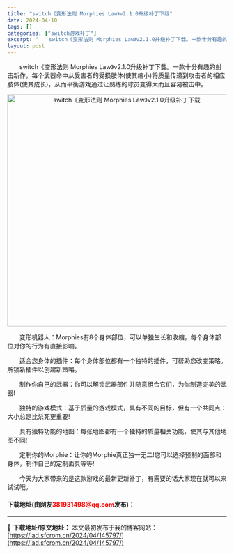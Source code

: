 ```yaml
---
title: "switch《变形法则 Morphies Law》v2.1.0升级补丁下载"
date: 2024-04-10
tags: []
categories: ["switch游戏补丁"]
excerpt: "　　switch《变形法则 Morphies Law》v2.1.0升级补丁下载。一款十分有趣的射击新作，每个武器命中从受害者的受损肢体(使其缩小)将质量传递到攻击者的相应肢体(使其成长)，从而平衡游戏通过让熟练的球员变得大而且容易被击中。 　　变形机器人：Morphies有8个身体部位，可以单独生长&hellip;"
layout: post
---
```


 <p>　　switch《变形法则 Morphies Law》v2.1.0升级补丁下载。一款十分有趣的射击新作，每个武器命中从受害者的受损肢体(使其缩小)将质量传递到攻击者的相应肢体(使其成长)，从而平衡游戏通过让熟练的球员变得大而且容易被击中。</p> <p align="center"><img align="" border="0" src="https://lad.sfcrom.cn/wp-content/uploads/2024/04/20240409_6615c54f48911.webp" width="533" alt="switch《变形法则 Morphies Law》v2.1.0升级补丁下载" /></p> <p>　　变形机器人：Morphies有8个身体部位，可以单独生长和收缩，每个身体部位对你的行为有直接影响。</p> <p>　　适合您身体的插件：每个身体部位都有一个独特的插件，可帮助您改变策略。解锁新插件以创建新策略。</p> <p>　　制作你自己的武器：你可以解锁武器部件并随意组合它们，为你制造完美的武器!</p> <p>　　独特的游戏模式：基于质量的游戏模式，具有不同的目标，但有一个共同点：大小总是比杀死更重要!</p> <p>　　具有独特功能的地图：每张地图都有一个独特的质量相关功能，使其与其他地图不同!</p> <p>　　定制你的Morphie：让你的Morphie真正独一无二!您可以选择预制的面部和身体，制作自己的定制面具等等!</p> <p>　　今天为大家带来的是这款游戏的最新更新补丁，有需要的话大家现在就可以来试试哦。</p> <p><h4>下载地址(由网友<font color="red">381931498@qq.com</font>发布)：</h4></p> 

---
📖 **下载地址/原文地址：** 本文最初发布于我的博客网站：[https://lad.sfcrom.cn/2024/04/145797/](https://lad.sfcrom.cn/2024/04/145797/)
